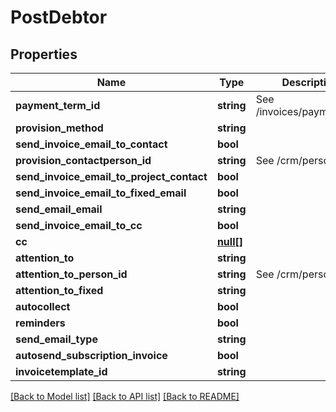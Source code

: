 # PostDebtor

## Properties
Name | Type | Description | Notes
------------ | ------------- | ------------- | -------------
**payment_term_id** | **string** | See /invoices/paymentterm | [optional] 
**provision_method** | **string** |  | [optional] 
**send_invoice_email_to_contact** | **bool** |  | [optional] 
**provision_contactperson_id** | **string** | See /crm/person | [optional] 
**send_invoice_email_to_project_contact** | **bool** |  | [optional] 
**send_invoice_email_to_fixed_email** | **bool** |  | [optional] 
**send_email_email** | **string** |  | [optional] 
**send_invoice_email_to_cc** | **bool** |  | [optional] 
**cc** | [**null[]**](.md) |  | [optional] 
**attention_to** | **string** |  | [optional] 
**attention_to_person_id** | **string** | See /crm/person | [optional] 
**attention_to_fixed** | **string** |  | [optional] 
**autocollect** | **bool** |  | [optional] 
**reminders** | **bool** |  | [optional] 
**send_email_type** | **string** |  | [optional] 
**autosend_subscription_invoice** | **bool** |  | [optional] 
**invoicetemplate_id** | **string** |  | [optional] 

[[Back to Model list]](../README.md#documentation-for-models) [[Back to API list]](../README.md#documentation-for-api-endpoints) [[Back to README]](../README.md)


